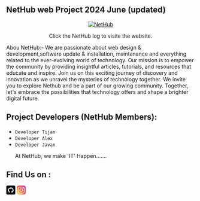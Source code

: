 ## NetHub web Project 2024 June (updated)
<p align="center">
<a href="https://nethub-rouge.vercel.app/ "><img title="NetHub" src="https://raw.githubusercontent.com/developertijanke/NetHub-web-project/main/assets/img/logo.png" height="200px"></a>
<p align="center">Click the NetHub log to visite the website.</p>
<p>Abou NetHub:- We are passionate about web design & development,software update & installation, maintenance and everything related to the ever-evolving world of technology. Our mission is to empower the community by providing insightful articles, tutorials, and resources that educate and inspire. Join us on this exciting journey of discovery and innovation as we unravel the mysteries of technology together. We invite you to explore Nethub and be a part of our growing community. Together, let's embrace the possibilities that technology offers and shape a brighter digital future.
</p>


    
## Project Developers (NetHub Members):
* ```Developer Tijan```
* `Developer Alex`
* `Developer Javan`
  <p> At NetHub, we make 'IT' Happen.......</p>

## Find Us on :
[![Github](https://raw.githubusercontent.com/developertijanke/Developer_Tijan_Icons/main/Pro%20Icons/github.png)](https://github.com/developertijanke/)
[![Instagram](https://raw.githubusercontent.com/developertijanke/Developer_Tijan_Icons/main/Pro%20Icons/instagram.png)](https://www.instagram.com/developer_tijan/)


